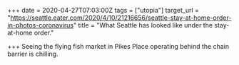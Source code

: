+++
date = 2020-04-27T07:03:00Z
tags = ["utopia"]
target_url = "https://seattle.eater.com/2020/4/10/21216656/seattle-stay-at-home-order-in-photos-coronavirus"
title = "What Seattle has looked like under the stay-at-home order."

+++
Seeing the flying fish market in Pikes Place operating behind the chain barrier is chilling.